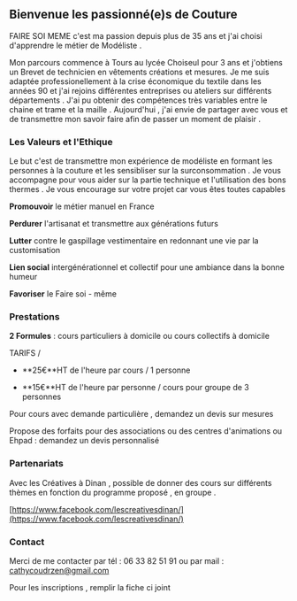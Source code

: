 ## Bienvenue les passionné(e)s de Couture 

 FAIRE SOI MEME c'est ma passion depuis plus de 35 ans et j'ai choisi d'apprendre le métier de Modéliste .

Mon parcours commence à Tours au lycée Choiseul pour 3 ans et j'obtiens un Brevet de technicien en vêtements créations et mesures.
Je me suis adaptée professionellement  à la crise économique du textile dans les années 90 et j'ai rejoins différentes entreprises ou ateliers sur différents départements .
J'ai pu obtenir des compétences très variables entre le chaine et trame et la maille .
Aujourd'hui , j'ai envie de partager avec vous et de transmettre mon savoir faire afin de passer un moment de plaisir .


### Les Valeurs et l'Ethique 

Le but c'est de transmettre mon expérience de modéliste en formant les personnes à la couture et les sensibliser sur la surconsommation .
Je vous accompagne pour vous aider sur la partie technique et l'utilisation des bons thermes .
Je vous encourage sur votre projet car vous êtes toutes capables 

**Promouvoir** le métier manuel en France 

**Perdurer** l'artisanat et transmettre aux générations futurs

**Lutter** contre le gaspillage vestimentaire en redonnant une vie par la customisation

**Lien social** intergénérationnel et collectif pour une ambiance dans la bonne humeur 

**Favoriser** le Faire soi - même 

### Prestations 

**2 Formules** : cours particuliers à domicile  ou cours collectifs à domicile 

TARIFS /

- **25€**HT de l'heure par cours / 1 personne 

- **15€**HT de l'heure par personne / cours pour groupe de 3 personnes 

Pour cours avec demande particulière , demandez un devis sur mesures 

Propose des forfaits pour des associations ou des centres d'animations ou Ehpad : demandez un devis personnalisé 


### Partenariats
Avec les Créatives à Dinan , possible de donner des cours sur différents thèmes en fonction du programme proposé , en groupe .

[https://www.facebook.com/lescreativesdinan/](https://www.facebook.com/lescreativesdinan/)


### Contact

Merci de me contacter par tél : 06 33 82 51 91 ou par mail : cathycoudrzen@gmail.com

Pour les inscriptions , remplir la fiche ci joint 

